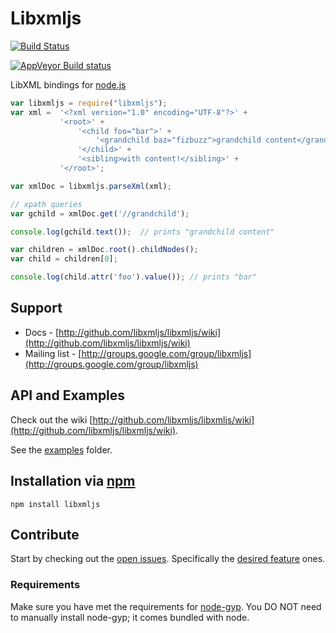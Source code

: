 # Libxmljs
[![Build Status](https://secure.travis-ci.org/yunik1004/libxmljs.svg?branch=master)](http://travis-ci.org/yunik1004/libxmljs)

[![AppVeyor Build status](https://ci.appveyor.com/api/projects/status/o443aft3q0ttqx4v/branch/master?svg=true)](https://ci.appveyor.com/project/yunik1004/libxmljs/branch/master)

LibXML bindings for [node.js](http://nodejs.org/)

```javascript
var libxmljs = require("libxmljs");
var xml =  '<?xml version="1.0" encoding="UTF-8"?>' +
           '<root>' +
               '<child foo="bar">' +
                   '<grandchild baz="fizbuzz">grandchild content</grandchild>' +
               '</child>' +
               '<sibling>with content!</sibling>' +
           '</root>';

var xmlDoc = libxmljs.parseXml(xml);

// xpath queries
var gchild = xmlDoc.get('//grandchild');

console.log(gchild.text());  // prints "grandchild content"

var children = xmlDoc.root().childNodes();
var child = children[0];

console.log(child.attr('foo').value()); // prints "bar"
```

## Support

* Docs - [http://github.com/libxmljs/libxmljs/wiki](http://github.com/libxmljs/libxmljs/wiki)
* Mailing list - [http://groups.google.com/group/libxmljs](http://groups.google.com/group/libxmljs)

## API and Examples

Check out the wiki [http://github.com/libxmljs/libxmljs/wiki](http://github.com/libxmljs/libxmljs/wiki).

See the [examples](https://github.com/libxmljs/libxmljs/tree/master/examples) folder.

## Installation via [npm](https://npmjs.org)

```shell
npm install libxmljs
```

## Contribute

Start by checking out the [open issues](https://github.com/libxmljs/libxmljs/issues?labels=&page=1&state=open). Specifically the [desired feature](https://github.com/libxmljs/libxmljs/issues?labels=desired+feature&page=1&state=open) ones.

### Requirements

Make sure you have met the requirements for [node-gyp](https://github.com/TooTallNate/node-gyp#installation). You DO NOT need to manually install node-gyp; it comes bundled with node.
